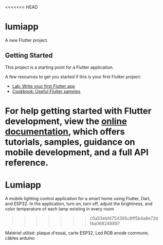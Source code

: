 <<<<<<< HEAD
# lumiapp

A new Flutter project.

## Getting Started

This project is a starting point for a Flutter application.

A few resources to get you started if this is your first Flutter project:

- [Lab: Write your first Flutter app](https://docs.flutter.dev/get-started/codelab)
- [Cookbook: Useful Flutter samples](https://docs.flutter.dev/cookbook)

For help getting started with Flutter development, view the
[online documentation](https://docs.flutter.dev/), which offers tutorials,
samples, guidance on mobile development, and a full API reference.
=======
# Lumiapp
A mobile lighting control application for a smart home using Flutter, Dart, and ESP32. In the application, turn on, turn off, adjust the brightness, and color temperature of each lamp existing in every room
>>>>>>> c0a53ebf4754395c8ff5b4a8e72bf4a068248897

Matériel utilisé: plaque d'essai, carte ESP32, Led RGB anode commune, câbles arduino
